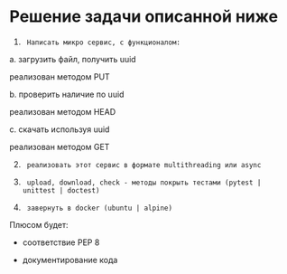 # Решение задачи описанной ниже

1)      Написать микро сервис, с функционалом:

a.       загрузить  файл, получить uuid

реализован методом PUT 

b.       проверить наличие по uuid

реализован методом HEAD 

c.       скачать используя uuid

реализован методом GET 

2)      реализовать этот сервис в формате multithreading или async

3)      upload, download, check - методы покрыть тестами (pytest | unittest | doctest)

4)      завернуть в docker (ubuntu | alpine)



Плюсом будет:

-   соответствие PEP 8

-   документирование кода

